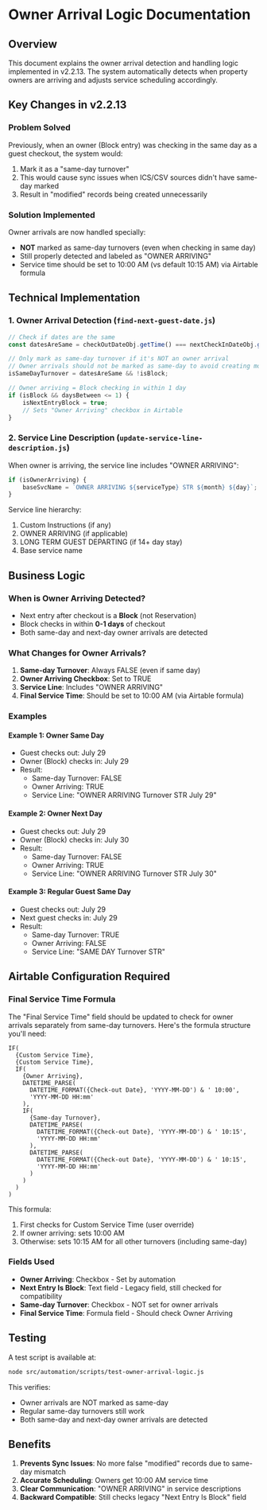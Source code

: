 # Owner Arrival Logic Documentation

## Overview
This document explains the owner arrival detection and handling logic implemented in v2.2.13. The system automatically detects when property owners are arriving and adjusts service scheduling accordingly.

## Key Changes in v2.2.13

### Problem Solved
Previously, when an owner (Block entry) was checking in the same day as a guest checkout, the system would:
1. Mark it as a "same-day turnover"
2. This would cause sync issues when ICS/CSV sources didn't have same-day marked
3. Result in "modified" records being created unnecessarily

### Solution Implemented
Owner arrivals are now handled specially:
- **NOT** marked as same-day turnovers (even when checking in same day)
- Still properly detected and labeled as "OWNER ARRIVING"
- Service time should be set to 10:00 AM (vs default 10:15 AM) via Airtable formula

## Technical Implementation

### 1. Owner Arrival Detection (`find-next-guest-date.js`)
```javascript
// Check if dates are the same
const datesAreSame = checkOutDateObj.getTime() === nextCheckInDateObj.getTime();

// Only mark as same-day turnover if it's NOT an owner arrival
// Owner arrivals should not be marked as same-day to avoid creating modified records
isSameDayTurnover = datesAreSame && !isBlock;

// Owner arriving = Block checking in within 1 day
if (isBlock && daysBetween <= 1) {
    isNextEntryBlock = true;
    // Sets "Owner Arriving" checkbox in Airtable
}
```

### 2. Service Line Description (`update-service-line-description.js`)
When owner is arriving, the service line includes "OWNER ARRIVING":
```javascript
if (isOwnerArriving) {
    baseSvcName = `OWNER ARRIVING ${serviceType} STR ${month} ${day}`;
}
```

Service line hierarchy:
1. Custom Instructions (if any)
2. OWNER ARRIVING (if applicable)
3. LONG TERM GUEST DEPARTING (if 14+ day stay)
4. Base service name

## Business Logic

### When is Owner Arriving Detected?
- Next entry after checkout is a **Block** (not Reservation)
- Block checks in within **0-1 days** of checkout
- Both same-day and next-day owner arrivals are detected

### What Changes for Owner Arrivals?
1. **Same-day Turnover**: Always FALSE (even if same day)
2. **Owner Arriving Checkbox**: Set to TRUE
3. **Service Line**: Includes "OWNER ARRIVING"
4. **Final Service Time**: Should be set to 10:00 AM (via Airtable formula)

### Examples

#### Example 1: Owner Same Day
- Guest checks out: July 29
- Owner (Block) checks in: July 29
- Result:
  - Same-day Turnover: FALSE
  - Owner Arriving: TRUE
  - Service Line: "OWNER ARRIVING Turnover STR July 29"

#### Example 2: Owner Next Day
- Guest checks out: July 29
- Owner (Block) checks in: July 30
- Result:
  - Same-day Turnover: FALSE
  - Owner Arriving: TRUE
  - Service Line: "OWNER ARRIVING Turnover STR July 30"

#### Example 3: Regular Guest Same Day
- Guest checks out: July 29
- Next guest checks in: July 29
- Result:
  - Same-day Turnover: TRUE
  - Owner Arriving: FALSE
  - Service Line: "SAME DAY Turnover STR"

## Airtable Configuration Required

### Final Service Time Formula
The "Final Service Time" field should be updated to check for owner arrivals separately from same-day turnovers. Here's the formula structure you'll need:

```
IF(
  {Custom Service Time},
  {Custom Service Time},
  IF(
    {Owner Arriving},
    DATETIME_PARSE(
      DATETIME_FORMAT({Check-out Date}, 'YYYY-MM-DD') & ' 10:00',
      'YYYY-MM-DD HH:mm'
    ),
    IF(
      {Same-day Turnover},
      DATETIME_PARSE(
        DATETIME_FORMAT({Check-out Date}, 'YYYY-MM-DD') & ' 10:15',
        'YYYY-MM-DD HH:mm'
      ),
      DATETIME_PARSE(
        DATETIME_FORMAT({Check-out Date}, 'YYYY-MM-DD') & ' 10:15',
        'YYYY-MM-DD HH:mm'
      )
    )
  )
)
```

This formula:
1. First checks for Custom Service Time (user override)
2. If owner arriving: sets 10:00 AM
3. Otherwise: sets 10:15 AM for all other turnovers (including same-day)

### Fields Used
- **Owner Arriving**: Checkbox - Set by automation
- **Next Entry Is Block**: Text field - Legacy field, still checked for compatibility
- **Same-day Turnover**: Checkbox - NOT set for owner arrivals
- **Final Service Time**: Formula field - Should check Owner Arriving

## Testing

A test script is available at:
```bash
node src/automation/scripts/test-owner-arrival-logic.js
```

This verifies:
- Owner arrivals are NOT marked as same-day
- Regular same-day turnovers still work
- Both same-day and next-day owner arrivals are detected

## Benefits
1. **Prevents Sync Issues**: No more false "modified" records due to same-day mismatch
2. **Accurate Scheduling**: Owners get 10:00 AM service time
3. **Clear Communication**: "OWNER ARRIVING" in service descriptions
4. **Backward Compatible**: Still checks legacy "Next Entry Is Block" field
